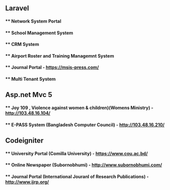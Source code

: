 ## Laravel
#### ** Network System Portal
#### ** School Management System
#### ** CRM System
#### ** Airport Roster and Training Managemnt System
#### ** Journal Portal - https://msis-press.com/
#### ** Multi Tenant System


## Asp.net Mvc 5
#### ** Joy 109 , Violence against women & children)(Womens Ministry) - http://103.48.16.104/
#### ** E-PASS System (Bangladesh Computer Council) - http://103.48.16.210/


## Codeigniter
#### ** University Portal (Comilla University) - https://www.cou.ac.bd/
#### ** Online Newspaper (Subornobhumi) - http://www.subornobhumi.com/
#### ** Journal Portal (International Jouranl of Research Publications) - http://www.ijrp.org/
